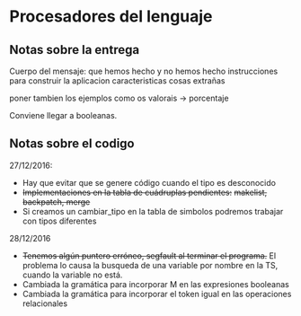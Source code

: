 # Procesadores del lenguaje

## Notas sobre la entrega
Cuerpo del mensaje: 
que hemos hecho y no hemos hecho
instrucciones para construir la aplicacion
caracteristicas
cosas extrañas

poner tambien los ejemplos
como os valorais -> porcentaje

Conviene llegar a booleanas.

## Notas sobre el codigo

27/12/2016:
* Hay que evitar que se genere código cuando el tipo es desconocido
* ~~Implementaciones en la tabla de cuádruplas pendientes:~~
	~~makelist, backpatch, merge~~
* Si creamos un cambiar_tipo en la tabla de simbolos podremos trabajar con tipos diferentes

28/12/2016
* ~~Tenemos algún puntero erróneo, segfault al terminar el programa.~~ El problema lo causa la busqueda de una variable por nombre en la TS, cuando la variable no está.
* Cambiada la gramática para incorporar M en las expresiones booleanas
* Cambiada la gramática para incorporar el token igual en las operaciones relacionales